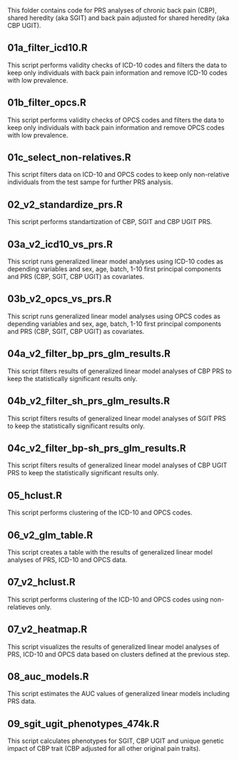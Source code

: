 This folder contains code for PRS analyses of chronic back pain (CBP), shared heredity (aka SGIT) and back pain adjusted for shared heredity (aka CBP UGIT).

## 01a_filter_icd10.R
This script performs validity checks of ICD-10 codes and filters the data to keep only individuals with back pain information and remove ICD-10 codes with low prevalence.

## 01b_filter_opcs.R
This script performs validity checks of OPCS codes and filters the data to keep only individuals with back pain information and remove OPCS codes with low prevalence.

## 01c_select_non-relatives.R
This script filters data on ICD-10 and OPCS codes to keep only non-relative individuals from the test sampe for further PRS analysis.

## 02_v2_standardize_prs.R
This script performs standartization of CBP, SGIT and CBP UGIT PRS.

## 03a_v2_icd10_vs_prs.R
This script runs generalized linear model analyses using ICD-10 codes as depending variables and sex, age, batch, 1-10 first principal components and PRS (CBP, SGIT, CBP UGIT) as covariates.

## 03b_v2_opcs_vs_prs.R
This script runs generalized linear model analyses using OPCS codes as depending variables and sex, age, batch, 1-10 first principal components and PRS (CBP, SGIT, CBP UGIT) as covariates.

## 04a_v2_filter_bp_prs_glm_results.R
This script filters results of generalized linear model analyses of CBP PRS to keep the statistically significant results only.

## 04b_v2_filter_sh_prs_glm_results.R
This script filters results of generalized linear model analyses of SGIT PRS to keep the statistically significant results only. 

## 04c_v2_filter_bp-sh_prs_glm_results.R
This script filters results of generalized linear model analyses of CBP UGIT PRS to keep the statistically significant results only.

## 05_hclust.R
This script performs clustering of the ICD-10 and OPCS codes.

## 06_v2_glm_table.R
This script creates a table with the results of generalized linear model analyses of PRS, ICD-10 and OPCS data.

## 07_v2_hclust.R 
This script performs clustering of the ICD-10 and OPCS codes using non-relatieves only.

## 07_v2_heatmap.R
This script visualizes the results of generalized linear model analyses of PRS, ICD-10 and OPCS data based on clusters defined at the previous step.

## 08_auc_models.R
This script estimates the AUC values of generalized linear models including PRS data.

## 09_sgit_ugit_phenotypes_474k.R
This script calculates phenotypes for SGIT, CBP UGIT and unique genetic impact of CBP trait (CBP adjusted for all other original pain traits).
